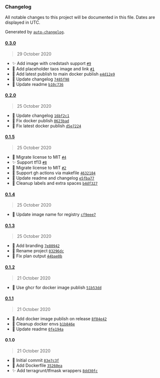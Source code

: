 ### Changelog

All notable changes to this project will be documented in this file. Dates are displayed in UTC.

Generated by [`auto-changelog`](https://github.com/CookPete/auto-changelog).

#### [0.3.0](https://github.com/taosmountain/docker-atlantis-found/compare/0.2.0...0.3.0)

> 29 October 2020

- :sparkles: Add image with credstash support [`#9`](https://github.com/taosmountain/docker-atlantis-found/pull/9)
- :memo: Add placeholder taos image and link [`#1`](https://github.com/taosmountain/docker-atlantis-found/issues/1)
- :construction_worker: Add latest publish to main docker publish [`e4d12e9`](https://github.com/taosmountain/docker-atlantis-found/commit/e4d12e952897ae99d5d0166a7221b110bbfc459e)
- :memo: Update changelog [`7485f98`](https://github.com/taosmountain/docker-atlantis-found/commit/7485f989103096ac86d924021e998cbe3be6bf9b)
- :memo: Update readme [`b10c736`](https://github.com/taosmountain/docker-atlantis-found/commit/b10c7364fb0124d0cf52382d8b0b04e05c2187b4)

#### [0.2.0](https://github.com/taosmountain/docker-atlantis-found/compare/0.1.5...0.2.0)

> 25 October 2020

- :memo: Update changelog [`16bf2c1`](https://github.com/taosmountain/docker-atlantis-found/commit/16bf2c1a31b94005c14bb196a046da4ee1b086d2)
- :bug: Fix docker publish [`0623bad`](https://github.com/taosmountain/docker-atlantis-found/commit/0623bad88286d039ee82d110a8ff1c8245983c66)
- :bug: Fix latest docker publish [`d5e7224`](https://github.com/taosmountain/docker-atlantis-found/commit/d5e72240aa9b04f805935b5802de18422862b2f0)

#### [0.1.5](https://github.com/taosmountain/docker-atlantis-found/compare/0.1.4...0.1.5)

> 25 October 2020

- :memo: Migrate license to MIT [`#4`](https://github.com/taosmountain/docker-atlantis-found/pull/4)
- :sparkles: Support tf13 [`#8`](https://github.com/taosmountain/docker-atlantis-found/pull/8)
- :memo: Migrate license to MIT [`#2`](https://github.com/taosmountain/docker-atlantis-found/issues/2)
- :construction_worker: Support gh actions via makefile [`4632184`](https://github.com/taosmountain/docker-atlantis-found/commit/4632184a5c7cb482c2acc9b7d19b703dc0f2fa70)
- :memo: Update readme and changelog [`e5fba77`](https://github.com/taosmountain/docker-atlantis-found/commit/e5fba776a95733b7b92f34189fac605040971596)
- :art: Cleanup labels and extra spaces [`b4df327`](https://github.com/taosmountain/docker-atlantis-found/commit/b4df32754df1d53c368b40d920a448c665f8a79c)

#### [0.1.4](https://github.com/taosmountain/docker-atlantis-found/compare/0.1.3...0.1.4)

> 25 October 2020

- :construction_worker: Update image name for registry [`cf9eee7`](https://github.com/taosmountain/docker-atlantis-found/commit/cf9eee72601d69aa0bfe01a6bd22ec59d9cc99a5)

#### [0.1.3](https://github.com/taosmountain/docker-atlantis-found/compare/0.1.2...0.1.3)

> 25 October 2020

- :art: Add branding [`7e80942`](https://github.com/taosmountain/docker-atlantis-found/commit/7e809422cca0b6408131ff3f29e4a57f71dc682a)
- :art: Rename project [`03296dc`](https://github.com/taosmountain/docker-atlantis-found/commit/03296dc40f95552e6464524cb8e9239c33e8747d)
- :bug: Fix plan output [`44bae0b`](https://github.com/taosmountain/docker-atlantis-found/commit/44bae0b1cef0ec16d2aa0d70674a085cd187dcd0)

#### [0.1.2](https://github.com/taosmountain/docker-atlantis-found/compare/0.1.1...0.1.2)

> 21 October 2020

- :construction_worker: Use ghcr for docker image publish [`51b53dd`](https://github.com/taosmountain/docker-atlantis-found/commit/51b53dde13f4c844ff44b07e7a31f83c30759b74)

#### [0.1.1](https://github.com/taosmountain/docker-atlantis-found/compare/0.1.0...0.1.1)

> 21 October 2020

- :construction_worker: Add docker image publish on release [`8f04e42`](https://github.com/taosmountain/docker-atlantis-found/commit/8f04e4205a8ba8ebb6a8c172d52e8dfc77bbb5ca)
- :art: Cleanup docker envs [`b1b846e`](https://github.com/taosmountain/docker-atlantis-found/commit/b1b846ea46926a7f715df82172a6ddbf7ad925b1)
- :memo: Update readme [`0fe194a`](https://github.com/taosmountain/docker-atlantis-found/commit/0fe194aa0b4dbf26485fca284ff1a2d7d677b540)

#### 0.1.0

> 21 October 2020

- :tada: Initial commit [`83e7c3f`](https://github.com/taosmountain/docker-atlantis-found/commit/83e7c3fefedb88ce799098eeef554c16985665c5)
- :ship: Add Dockerfile [`35260ea`](https://github.com/taosmountain/docker-atlantis-found/commit/35260ea34117681ae94f916cffc4f358ff0162a4)
- :sparkles: Add terragrunt/tfmask wrappers [`8dd30fc`](https://github.com/taosmountain/docker-atlantis-found/commit/8dd30fce1086edc2078bbd40e2023cc21dc6ffb3)

